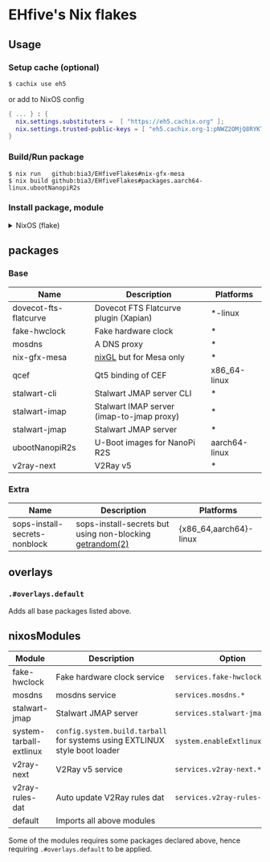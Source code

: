 # EHfive's Nix flakes

## Usage

### Setup cache (optional)

```bash
$ cachix use eh5
```

or add to NixOS config

```nix
{ ... } : {
  nix.settings.substituters =  [ "https://eh5.cachix.org" ];
  nix.settings.trusted-public-keys = [ "eh5.cachix.org-1:pNWZ2OMjQ8RYKTbMsiU/AjztyyC8SwvxKOf6teMScKQ=" ];
}
```

### Build/Run package

```
$ nix run   github:bia3/EHfiveFlakes#nix-gfx-mesa
$ nix build github:bia3/EHfiveFlakes#packages.aarch64-linux.ubootNanopiR2s
```

### Install package, module

<details>
<summary>NixOS (flake)</summary>

```nix
# flake.nix
{
  inputs.eh5 = {
    url = "github:bia3/EHfiveFlakes";
    inputs.nixpkgs.follows = "nixpkgs";
  };

  outputs = { self, nixpkgs, eh5 }: {
    nixosConfigurations.your-machine = nixpkgs.lib.nixosSystem rec {
      # system = ...
      modules = [
        # ...
        # imports all
        eh5.nixosModules.default
        # or on demand
        #eh5.nixosModules.mosdns
        #eh5.nixosModules.v2ray-next
        { pkgs, ... }: {
          nixpkgs.overlays = [
            # ...
            eh5.overlays.default
          ];

          environment.systemPackages = [
            pkgs.nix-gfx-mesa # via overlay
            # or specify the package directly
            #eh5.packages.${system}.nix-gfx-mesa
          ];
        }
      ];
    };
  };
}
```

All packages in this repo are also re-exported into [github:nixos-cn/flakes](https://github.com/nixos-cn/flakes), you can install from it in same fashion as above.

```
$ nix run github:nixos-cn/flakes#re-export.netease-cloud-music
$ # or in full path
$ nix run github:nixos-cn/flakes#legacyPackages.x86_64-linux.re-export.netease-cloud-music
```

</details>

## packages

### Base

| Name                  | Description                                                | Platforms     |
| --------------------- | ---------------------------------------------------------- | ------------- |
| dovecot-fts-flatcurve | Dovecot FTS Flatcurve plugin (Xapian)                      | \*-linux      |
| fake-hwclock          | Fake hardware clock                                        | \*            |
| mosdns                | A DNS proxy                                                | \*            |
| nix-gfx-mesa          | [nixGL](https://github.com/guibou/nixGL) but for Mesa only | \*            |
| qcef                  | Qt5 binding of CEF                                         | x86_64-linux  |
| stalwart-cli          | Stalwart JMAP server CLI                                   | \*            |
| stalwart-imap         | Stalwart IMAP server (imap-to-jmap proxy)                  | \*            |
| stalwart-jmap         | Stalwart JMAP server                                       | \*            |
| ubootNanopiR2s        | U-Boot images for NanoPi R2S                               | aarch64-linux |
| v2ray-next            | V2Ray v5                                                   | \*            |

### Extra

| Name                          | Description                                                                                           | Platforms              |
| ----------------------------- | ----------------------------------------------------------------------------------------------------- | ---------------------- |
| sops-install-secrets-nonblock | sops-install-secrets but using non-blocking [getrandom(2)](https://man.archlinux.org/man/getrandom.2) | {x86_64,aarch64}-linux |

## overlays

### `.#overlays.default`

Adds all base packages listed above.

## nixosModules

| Module                  | Description                                                                | Option                         |
| ----------------------- | -------------------------------------------------------------------------- | ------------------------------ |
| fake-hwclock            | Fake hardware clock service                                                | `services.fake-hwclock.enable` |
| mosdns                  | mosdns service                                                             | `services.mosdns.*`            |
| stalwart-jmap           | Stalwart JMAP server                                                       | `services.stalwart-jmap.*`     |
| system-tarball-extlinux | `config.system.build.tarball` for systems using EXTLINUX style boot loader | `system.enableExtlinuxTarball` |
| v2ray-next              | V2Ray v5 service                                                           | `services.v2ray-next.*`        |
| v2ray-rules-dat         | Auto update V2Ray rules dat                                                | `services.v2ray-rules-dat.*`   |
| default                 | Imports all above modules                                                  |                                |

Some of the modules requires some packages declared above, hence requiring `.#overlays.default` to be applied.
